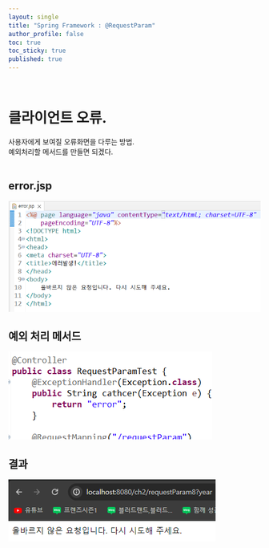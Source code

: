 ```yaml
---
layout: single
title: "Spring Framework : @RequestParam"
author_profile: false
toc: true
toc_sticky: true
published: true
---
```


<br>

# 클라이언트 오류.

<div class="notice--info">
사용자에게 보여질 오류화면을 다루는 방법. <br>
예외처리할 메서드를 만들면 되겠다.
</div>

<br>

## error.jsp

<img src="/assets/images/Spring/spring-error1.png" alt="alt-text" />

<br>

## 예외 처리 메서드

<img src="/assets/images/Spring/spring-error2.png" alt="alt-text" />

<br>

## 결과

<img src="/assets/images/Spring/spring-error3.png/" alt="alt-text"/>